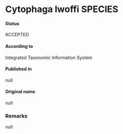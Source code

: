 Cytophaga lwoffi SPECIES
=======

#### Status
ACCEPTED

#### According to
Integrated Taxonomic Information System

#### Published in
null

#### Original name
null

### Remarks
null